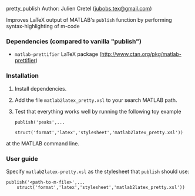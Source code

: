 pretty_publish
Author: Julien Cretel (jubobs.tex@gmail.com)

Improves LaTeX output of MATLAB's `publish` function by performing
syntax-highlighting of m-code

### Dependencies (compared to vanilla "publish")

 - `matlab-prettifier` LaTeX package (http://www.ctan.org/pkg/matlab-prettifier)

### Installation

 1. Install dependencies.
 2. Add the file `matlab2latex_pretty.xsl` to your search MATLAB path.
 3. Test that everything works well by running the following toy example

        publish('peaks',...
            struct('format','latex','stylesheet','matlab2latex_pretty.xsl'))

at the MATLAB command line.

### User guide

Specify `matlab2latex-pretty.xsl` as the stylesheet that `publish` should use:

    publish('<path-to-m-file>',...
        struct('format','latex','stylesheet','matlab2latex_pretty.xsl'))
